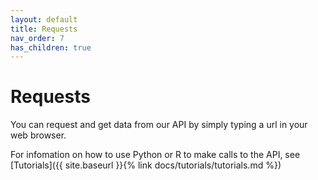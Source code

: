 ```yaml
---
layout: default
title: Requests
nav_order: 7
has_children: true
---
```


# Requests

You can request and get data from our API by simply typing  a url in your web browser. 

For infomation on how to use Python or R to make calls to the API, see [Tutorials]({{ site.baseurl }}{% link docs/tutorials/tutorials.md %})
